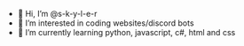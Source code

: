 - 👋 Hi, I’m @s-k-y-l-e-r
- 👀 I’m interested in coding websites/discord bots 
- 🌱 I’m currently learning python, javascript, c#, html and css


<!---
s-k-y-l-e-r/s-k-y-l-e-r is a ✨ special ✨ repository because its `README.md` (this file) appears on your GitHub profile.
You can click the Preview link to take a look at your changes.
--->
